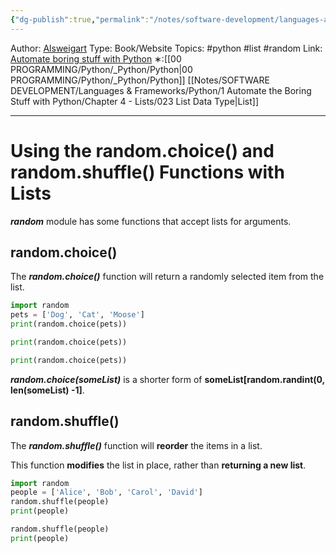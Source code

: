 ```yaml
---
{"dg-publish":true,"permalink":"/notes/software-development/languages-and-frameworks/python/1-automate-the-boring-stuff-with-python/chapter-4-lists/037-random-choice-and-random-shuffle-function-with-lists/","created":"2025-07-13T15:25:05.510+08:00"}
---
```


Author: [Alsweigart](https://alsweigart.com/)
Type: Book/Website
Topics: #python #list #random
Link: [Automate boring stuff with Python](https://automatetheboringstuff.com/)
∗:[[00 PROGRAMMING/Python/_Python/Python\|00 PROGRAMMING/Python/_Python/Python]]  [[Notes/SOFTWARE DEVELOPMENT/Languages & Frameworks/Python/1 Automate the Boring Stuff with Python/Chapter 4 - Lists/023 List Data Type\|List]] 

---
# Using the random.choice() and random.shuffle() Functions with Lists

___random___ module has some functions that accept lists for arguments. 

## random.choice()

The ___random.choice()___ function will return a randomly selected item from the list.

```python
import random
pets = ['Dog', 'Cat', 'Moose']
print(random.choice(pets))

print(random.choice(pets))

print(random.choice(pets))
```
___random.choice(someList)___ is a shorter form of __someList[random.randint(0, len(someList) -1]__.

## random.shuffle()

The ___random.shuffle()___ function will __reorder__ the items in a list.

This function __modifies__ the list in place, rather than __returning a new list__.

```python
import random
people = ['Alice', 'Bob', 'Carol', 'David']
random.shuffle(people)
print(people)

random.shuffle(people)
print(people)
```